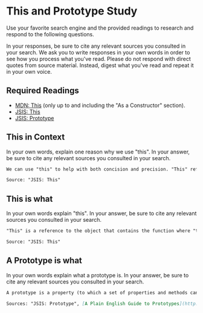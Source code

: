 # This and Prototype Study

Use your favorite search engine and the provided readings to research and
respond to the following questions.

In your responses, be sure to cite any relevant sources you consulted in your
search. We ask you to write responses in your own words in order to see how you
process what you've read. Please do not respond with direct quotes from source
material. Instead, digest what you've read and repeat it in your own voice.

## Required Readings

-   [MDN: This](https://developer.mozilla.org/en-US/docs/Web/JavaScript/Reference/Operators/this)
(only up to and including the "As a Constructor" section).
-   [JSIS: This](http://javascriptissexy.com/understand-javascripts-this-with-clarity-and-master-it/)
-   [JSIS: Prototype](http://javascriptissexy.com/javascript-prototype-in-plain-detailed-language/)

## This in Context

In your own words, explain one reason why we use "this". In your answer, be
sure to cite any relevant sources you consulted in your search.

```md
We can use "this" to help with both concision and precision. "This" refers specifically to the containing object of the function in which "this" is being used, which lets us avoid repeating the name of the object (and potentially confusing that name with another object/variable). 

Source: "JSIS: This"
```

## This is what

In your own words explain "this".  In your answer, be
sure to cite any relevant sources you consulted in your search.

```md
"This" is a reference to the object that contains the function where "this" is used. It lets us more easily access that object's value/properties. ("This" can be tricky, as its value changes depending on the context in which the function that uses it is called.)

Source: "JSIS: This"
```

## A Prototype is what

In your own words explain what a prototype is.  In your answer, be
sure to cite any relevant sources you consulted in your search.

```md
A prototype is a property (to which a set of properties and methods can be attached) of all JavaScript functions. All instances of a function inherit that function's prototype properties and methods. Prototypes let us define a standard set of attributes/behaviors for a particular kind of things, then create instances of that kind of thing that can have unique attributes/behaviors while sharing the same basic template. All objects in JS have the same ultimate parent, the Object prototype object (which lets us access methods like Object.keys(obj), among other things). Prototypes facilitate inheritance, given that JavaScript doesn't have classes.

Sources: "JSIS: Prototype", [A Plain English Guide to Prototypes](http://sporto.github.io/blog/2013/02/22/a-plain-english-guide-to-javascript-prototypes/), [MDN: Object.prototype](https://developer.mozilla.org/en-US/docs/Web/JavaScript/Reference/Global_Objects/Object/prototype) 
```
